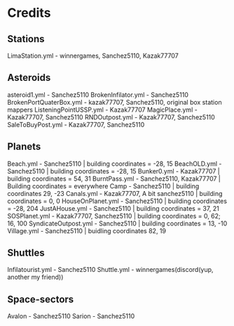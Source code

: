 # Credits

## Stations

LimaStation.yml - winnergames, Sanchez5110, Kazak77707

## Asteroids

asteroid1.yml - Sanchez5110
BrokenInfilator.yml - Sanchez5110
BrokenPortQuaterBox.yml - kazak77707, Sanchez5110, original box station mappers
ListeningPointUSSP.yml - Kazak77707
MagicPlace.yml - Kazak77707, Sanchez5110
RNDOutpost.yml - Kazak77707, Sanchez5110
SaleToBuyPost.yml - Kazak77707, Sanchez5110

## Planets

Beach.yml - Sanchez5110 | building coordinates = -28, 15
BeachOLD.yml - Sanchez5110 | building coordinates = -28, 15
Bunker0.yml - Kazak77707 | building coordinates = 54, 31
BurntPass.yml - Sanchez5110, Kazak77707 | Building coordinates = everywhere
Camp - Sanchez5110 | building coordinates 29, -23
Canals.yml - Kazak77707, A bit sanchez5110 | building coordinates = 0, 0
HouseOnPlanet.yml - Sanchez5110 | building coordinates = -28, 204
JustAHouse.yml - Sanchez5110 | building coordinates = 37, 21
SOSPlanet.yml - Kazak77707, Sanchez5110 | building coordinates = 0, 62; 16, 100
SyndicateOutpost.yml - Sanchez5110 | building coordinates = 13, -10
Village.yml - Sanchez5110 | buidling coordinates 82, 19

## Shuttles

Infilatourist.yml - Sanchez5110
Shuttle.yml - winnergames(discord(yup, another my friend))

## Space-sectors

Avalon - Sanchez5110
Sarion - Sanchez5110